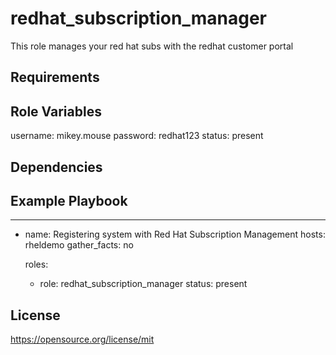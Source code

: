 redhat_subscription_manager
=========

This role manages your red hat subs with the redhat customer portal

Requirements
------------

Role Variables
--------------

username: mikey.mouse
password: redhat123
status: present

Dependencies
------------

Example Playbook
----------------

---
- name: Registering system with Red Hat Subscription Management
  hosts: rheldemo
  gather_facts: no

  roles:

    - role: redhat_subscription_manager
        status: present

License
-------

https://opensource.org/license/mit
